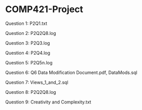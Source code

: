 # COMP421-Project
Question 1: P2Q1.txt 


Question 2: P2Q2Q8.log


Question 3: P2Q3.log


Question 4: P2Q4.log


Question 5: P2Q5n.log


Question 6: Q6 Data Modification Document.pdf, DataMods.sql


Question 7: Views_1_and_2.sql


Question 8: P2Q2Q8.log

Question 9: Creativity and Complexity.txt

